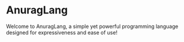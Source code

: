 # AnuragLang
Welcome to AnuragLang, a simple yet powerful programming language designed for expressiveness and ease of use!
